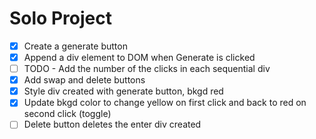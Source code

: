 # Solo Project

- [X] Create a generate button
- [X] Append a div element to DOM when Generate is clicked
- [ ] TODO - Add the number of the clicks in each sequential div
- [X] Add swap and delete buttons
- [X] Style div created with generate button, bkgd red
- [X] Update bkgd color to change yellow on first click and back to red on second click (toggle)
- [ ] Delete button deletes the enter div created
